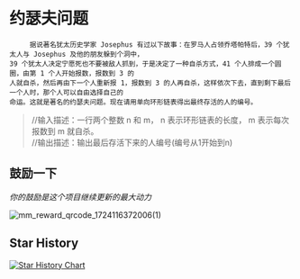 # 约瑟夫问题
```
     据说著名犹太历史学家 Josephus 有过以下故事：在罗马人占领乔塔帕特后，39 个犹太人与 Josephus 及他的朋友躲到个洞中，
39 个犹太人决定宁愿死也不要被敌人抓到，于是决定了一种自杀方式，41 个人排成一个圆圈，由第 1 个人开始报数，报数到 3 的
人就自杀，然后再由下一个人重新报 1，报数到 3 的人再自杀，这样依次下去，直到剩下最后一个人时，那个人可以自由选择自己的
命运。这就是著名的约瑟夫问题。现在请用单向环形链表得出最终存活的人的编号。
```

> //输入描述：一行两个整数 n 和 m， n 表示环形链表的长度， m 表示每次报数到 m 就自杀。  
> //输出描述：输出最后存活下来的人编号(编号从1开始到n)

## 鼓励一下
_你的鼓励是这个项目继续更新的最大动力_  

![mm_reward_qrcode_1724116372006(1)](https://github.com/user-attachments/assets/ae10606c-2a42-4486-8e6d-7b7d056ca8f4)

## Star History    

[![Star History Chart](https://api.star-history.com/svg?repos=zongru666/Josephus-Problem&type=Timeline)](https://star-history.com/#zongru666/Josephus-Problem&Timeline)
